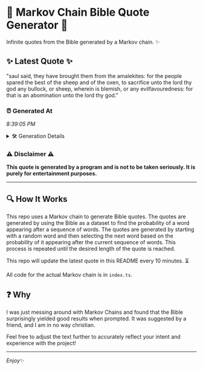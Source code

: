 # 📖 Markov Chain Bible Quote Generator 📖

Infinite quotes from the Bible generated by a Markov chain. ✨

## ✨ Latest Quote ✨
"saul said, they have brought them from the amalekites: for the people spared the best of the sheep and of the oxen, to sacrifice unto the lord thy god any bullock, or sheep, wherein is blemish, or any evilfavouredness: for that is an abomination unto the lord thy god."

### ⏰ Generated At
*8:39:05 PM*

<details>
    <summary>🛠️ Generation Details</summary>
    <p>
        <strong>🌱 Seed:</strong> saul<br>
        <strong>🔄 Iterations:</strong> 48<br>
        <strong>📜 Context History:</strong><br>[ saul ]: said,<br>[ saul, said, ]: they<br>[ saul, said,, they ]: have<br>[ saul, said,, they, have ]: brought<br>[ saul, said,, they, have, brought ]: them<br>[ saul, said,, they, have, brought, them ]: from<br>[ said,, they, have, brought, them, from ]: the<br>[ they, have, brought, them, from, the ]: amalekites:<br>[ have, brought, them, from, the, amalekites: ]: for<br>[ brought, them, from, the, amalekites:, for ]: the<br>[ them, from, the, amalekites:, for, the ]: people<br>[ from, the, amalekites:, for, the, people ]: spared<br>[ the, amalekites:, for, the, people, spared ]: the<br>[ amalekites:, for, the, people, spared, the ]: best<br>[ for, the, people, spared, the, best ]: of<br>[ the, people, spared, the, best, of ]: the<br>[ people, spared, the, best, of, the ]: sheep<br>[ spared, the, best, of, the, sheep ]: and<br>[ the, best, of, the, sheep, and ]: of<br>[ best, of, the, sheep, and, of ]: the<br>[ of, the, sheep, and, of, the ]: oxen,<br>[ the, sheep, and, of, the, oxen, ]: to<br>[ sheep, and, of, the, oxen,, to ]: sacrifice<br>[ and, of, the, oxen,, to, sacrifice ]: unto<br>[ of, the, oxen,, to, sacrifice, unto ]: the<br>[ the, oxen,, to, sacrifice, unto, the ]: lord<br>[ oxen,, to, sacrifice, unto, the, lord ]: thy<br>[ to, sacrifice, unto, the, lord, thy ]: god<br>[ sacrifice, unto, the, lord, thy, god ]: any<br>[ unto, the, lord, thy, god, any ]: bullock,<br>[ the, lord, thy, god, any, bullock, ]: or<br>[ lord, thy, god, any, bullock,, or ]: sheep,<br>[ thy, god, any, bullock,, or, sheep, ]: wherein<br>[ god, any, bullock,, or, sheep,, wherein ]: is<br>[ any, bullock,, or, sheep,, wherein, is ]: blemish,<br>[ bullock,, or, sheep,, wherein, is, blemish, ]: or<br>[ or, sheep,, wherein, is, blemish,, or ]: any<br>[ sheep,, wherein, is, blemish,, or, any ]: evilfavouredness:<br>[ wherein, is, blemish,, or, any, evilfavouredness: ]: for<br>[ is, blemish,, or, any, evilfavouredness:, for ]: that<br>[ blemish,, or, any, evilfavouredness:, for, that ]: is<br>[ or, any, evilfavouredness:, for, that, is ]: an<br>[ any, evilfavouredness:, for, that, is, an ]: abomination<br>[ evilfavouredness:, for, that, is, an, abomination ]: unto<br>[ for, that, is, an, abomination, unto ]: the<br>[ that, is, an, abomination, unto, the ]: lord<br>[ is, an, abomination, unto, the, lord ]: thy<br>[ an, abomination, unto, the, lord, thy ]: god.<br>
    </p>
</details>

### ⚠️ Disclaimer ⚠️
**This quote is generated by a program and is not to be taken seriously. It is purely for entertainment purposes.**

---

## 🔍 How It Works

This repo uses a Markov chain to generate Bible quotes. The quotes are generated by using the Bible as a dataset to find the probability of a word appearing after a sequence of words. The quotes are generated by starting with a random word and then selecting the next word based on the probability of it appearing after the current sequence of words. This process is repeated until the desired length of the quote is reached.

This repo will update the latest quote in this README every 10 minutes. ⏳

All code for the actual Markov chain is in `index.ts`.

## ❓ Why

I was just messing around with Markov Chains and found that the Bible surprisingly yielded good results when prompted. 
It was suggested by a friend, and I am in no way christian.

Feel free to adjust the text further to accurately reflect your intent and experience with the project!

---

*Enjoy*✨
